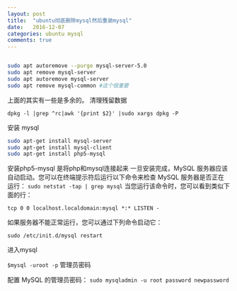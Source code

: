 ```yaml
---
layout: post
title:  "ubuntu彻底删除mysql然后重装mysql"
date:   2016-12-07
categories: ubuntu mysql
comments: true
---
```


```sh

sudo apt autoremove --purge mysql-server-5.0
sudo apt remove mysql-server
sudo apt autoremove mysql-server
sudo apt remove mysql-common #这个很重要

```

上面的其实有一些是多余的。
清理残留数据

```dpkg -l |grep ^rc|awk '{print $2}' |sudo xargs dpkg -P```

安装 mysql

```sh
sudo apt-get install mysql-server
sudo apt-get install mysql-client
sudo apt-get install php5-mysql 

```


安装php5-mysql 是将php和mysql连接起来
一旦安装完成，MySQL 服务器应该自动启动。您可以在终端提示符后运行以下命令来检查 MySQL 服务器是否正在运行：
```sudo netstat -tap | grep mysql```
当您运行该命令时，您可以看到类似下面的行：

```tcp 0 0 localhost.localdomain:mysql *:* LISTEN -```

如果服务器不能正常运行，您可以通过下列命令启动它：

```sudo /etc/init.d/mysql restart```

进入mysql

```$mysql -uroot -p``` 管理员密码

配置 MySQL 的管理员密码：
```sudo mysqladmin -u root password newpassword```